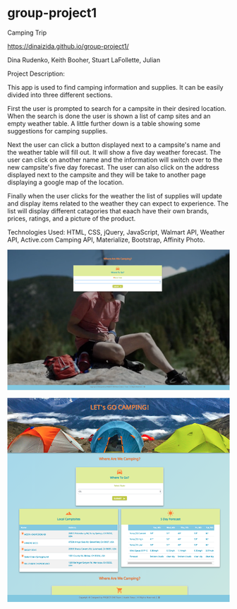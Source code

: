 # group-project1

Camping Trip 

https://dinaizida.github.io/group-project1/

Dina Rudenko, Keith Booher, Stuart LaFollette, Julian


Project Description:

This app is used to find camping information and supplies. It can be easily divided into three different sections.

First the user is prompted to search for a campsite in their desired location. When the search is done the user is shown a list of camp sites and an empty weather table. A little further down is a table showing some suggestions for camping supplies. 

Next the user can click a button displayed next to a campsite's name and the weather table will fill out. It will show a five day weather forecast. The user can click on another name and the information will switch over to the new campsite's five day forecast. The user can also click on the address displayed next to the campsite and they will be take to another page displaying a google map of the location.

Finally when the user clicks for the weather the list of supplies will update and display items related to the weather they can expect to experience. The list will display different catagories that eaach have their own brands, prices, ratings, and a picture of the product. 

Technologies Used: HTML, CSS, jQuery, JavaScript, Walmart API, Weather API, Active.com Camping API, Materialize, Bootstrap, Affinity Photo.

![Screen Shot](https://github.com/dinaizida/group-project1/blob/master/assets/images/git1.png)

![Screen Shot](https://github.com/dinaizida/group-project1/blob/master/assets/images/git.png)

